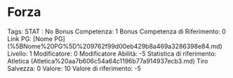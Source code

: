 # Forza

Tags: STAT
: No
Bonus Competenza: 1
Bonus Competenza di Riferimento: 0
Link PG: [Nome PG] (%5BNome%20PG%5D%209762f99d00eb429b8a469a3286398e84.md)
Livello: 1
Modificatore: 0
Modificatore  Abilità: -5
Statistica di riferimento: Atletica (Atletica%20aa7b606c54a64c1196b77a914937ecb3.md)
Tiro Salvezza: 0
Valore: 10
Valore di riferimento: -5